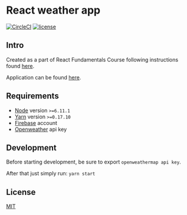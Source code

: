 # React weather app
[![CircleCI](https://circleci.com/gh/gh3r/react-weather-app/tree/master.svg?style=shield)](https://circleci.com/gh/gh3r/react-weather-app/tree/master)
[![license](https://img.shields.io/github/license/gh3r/react-weather-app.svg)](README.md#license)

## Intro
Created as a part of React Fundamentals Course following instructions found [here](https://github.com/tylermcginnis/react-fundamentals-curriculum).

Application can be found [here](https://gh3r-react-weather-app.firebaseapp.com).


## Requirements
- [Node](https://nodejs.org) version `>=6.11.1`
- [Yarn](https://yarnpkg.com/en/) version `>=0.17.10`
- [Firebase](https://firebase.google.com/) account
- [Openweather](https://openweathermap.org/api) api key


## Development
Before starting development, be sure to export `openweathermap api key`.

After that just simply run: `yarn start`


## License
[MIT](LICENSE.md)
